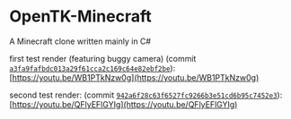 # OpenTK-Minecraft

A Minecraft clone written mainly in C#


first test render (featuring buggy camera) (commit [`a3fa9fafbdc013a29f61cca2c169c64e82ebf2be`](https://github.com/Unknown6656/OpenTK-Minecraft/tree/a3fa9fafbdc013a29f61cca2c169c64e82ebf2be)):
[https://youtu.be/WB1PTkNzw0g](https://youtu.be/WB1PTkNzw0g)

second test render: (commit [`942a6f28c63f6527fc9266b3e51cd6b95c7452e3`](https://github.com/Unknown6656/OpenTK-Minecraft/tree/942a6f28c63f6527fc9266b3e51cd6b95c7452e3)):
[https://youtu.be/QFlyEFlGYIg](https://youtu.be/QFlyEFlGYIg)
